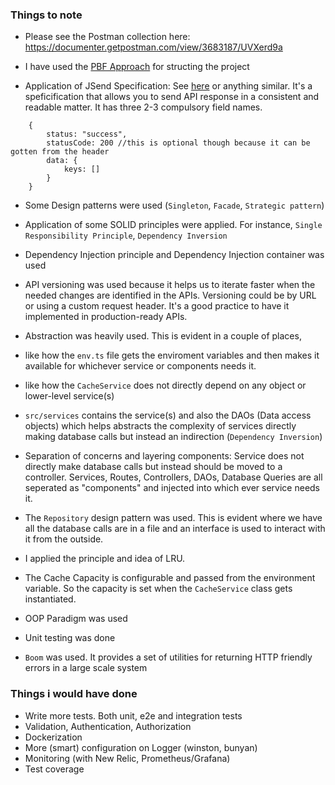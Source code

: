 ### Things to note

- Please see the Postman collection here: https://documenter.getpostman.com/view/3683187/UVXerd9a

- I have used the [PBF Approach](https://phauer.com/2020/package-by-feature/) for structing the project

- Application of JSend Specification: See [here](https://github.com/omniti-labs/jsend) or anything similar. It's a speficification that allows you to send API response in a consistent and readable matter. It has three 2-3 compulsory field names.

```
    {
        status: "success",
        statusCode: 200 //this is optional though because it can be gotten from the header
        data: {
            keys: []
        }
    }
```
- Some Design patterns were used (`Singleton`, `Facade`, `Strategic pattern`)

- Application of some SOLID principles were applied. For instance, `Single Responsibility Principle`, `Dependency Inversion`

- Dependency Injection principle and Dependency Injection container was used

- API versioning was used because it helps us to iterate faster when the needed changes are identified in the APIs. Versioning could be by URL or using a custom request header. It's a good practice to have it implemented in production-ready APIs.

- Abstraction was heavily used. This is evident in a couple of places, 

 - like how the `env.ts` file gets the enviroment variables and then makes it available for whichever service or components needs it.
 - like how the `CacheService` does not directly depend on any object or lower-level service(s) 

- `src/services` contains the service(s) and also the DAOs (Data access objects) which helps abstracts the complexity of services directly making database calls but instead an indirection (`Dependency Inversion`)

- Separation of concerns and layering components: Service does not directly make database calls but instead should be moved to a controller. Services, Routes, Controllers, DAOs, Database Queries are all seperated as "components" and injected into which ever service needs it. 

- The `Repository` design pattern was used. This is evident where we have all the database calls are in a file and an interface is used to interact with it from the outside. 

- I applied the principle and idea of LRU. 

- The Cache Capacity is configurable and passed from the environment variable. So the capacity is set when the `CacheService` class gets instantiated.

- OOP Paradigm was used

- Unit testing was done

- `Boom` was used. It provides a set of utilities for returning HTTP friendly errors in a large scale system

### Things i would have done
- Write more tests. Both unit, e2e and integration tests
- Validation, Authentication, Authorization
- Dockerization
- More (smart) configuration on Logger (winston, bunyan)
- Monitoring (with New Relic, Prometheus/Grafana)
- Test coverage